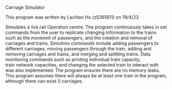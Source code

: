 Carriage Simulator

This program was written by Lachlan Ho (z5361811)
on 19/4/23

Simulates a live rail Operation centre.
The program continuously takes in set commands from the user to replicate 
changing information to the trains such as the movemnt of passengers, and 
the creation and removal of carriages and trains. 
Simultion commands include adding passengers to different carriages, 
moving passengers through the train, adding and removing carriages
and trains, and merging and splitting trains. 
Data monitoring commands such as printing individual train capacity,  
train network capacities, and changing the selected train to interact with
was also implemented.
The program ensures there are no memory leaks. 
This program assumes there will always be at least one train in the program,
although there can exist 0 carriages. 
